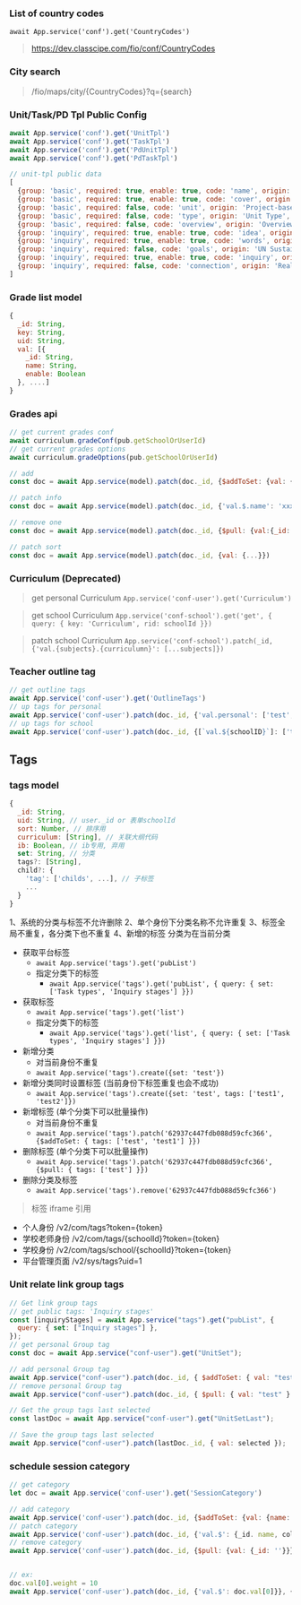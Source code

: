 ### List of country codes

`await App.service('conf').get('CountryCodes')`

> https://dev.classcipe.com/fio/conf/CountryCodes

### City search

> /fio/maps/city/{CountryCodes}?q={search}

### Unit/Task/PD Tpl Public Config

```js
await App.service('conf').get('UnitTpl')
await App.service('conf').get('TaskTpl')
await App.service('conf').get('PdUnitTpl')
await App.service('conf').get('PdTaskTpl')

// unit-tpl public data
[
  {group: 'basic', required: true, enable: true, code: 'name', origin: 'Unit Name', type: 'text', tips: ''},
  {group: 'basic', required: true, enable: true, code: 'cover', origin: 'Cover', type: 'image', tips: ''},
  {group: 'basic', required: false, code: 'unit', origin: 'Project-based Unit', type: 'radio', tips: ''},
  {group: 'basic', required: false, code: 'type', origin: 'Unit Type', type: 'radio', tips: ''},
  {group: 'basic', required: false, code: 'overview', origin: 'Overview', type: 'text', tips: ''},
  {group: 'inquiry', required: true, enable: true, code: 'idea', origin: 'Big Idea/ Statement of Inquiry/ Central Idea', type: 'text', tips: ''},
  {group: 'inquiry', required: true, enable: true, code: 'words', origin: 'Key words', type: 'text-multiple', tips: ''},
  {group: 'inquiry', required: false, code: 'goals', origin: 'UN Sustainable Development Goal(s)', type: 'choice', tips: ''},
  {group: 'inquiry', required: true, enable: true, code: 'inquiry', origin: 'Key question(s) / Line(s) of inquiry', type: 'text-multiple', tips: ''},
  {group: 'inquiry', required: false, code: 'connection', origin: 'Real World Connection(s)', type: 'radio', tips: ''},
]
```

### Grade list model

```js
{
  _id: String,
  key: String,
  uid: String,
  val: [{
    _id: String,
    name: String,
    enable: Boolean
  }, ....]
}
```

### Grades api

```js
// get current grades conf
await curriculum.gradeConf(pub.getSchoolOrUserId)
// get current grades options
await curriculum.gradeOptions(pub.getSchoolOrUserId)

// add
const doc = await App.service(model).patch(doc._id, {$addToSet: {val: {name: '', enable: true}}})

// patch info
const doc = await App.service(model).patch(doc._id, {'val.$.name': 'xxx', 'val.$.enable': true}, {query: {'val._id': val._id}})

// remove one
const doc = await App.service(model).patch(doc._id, {$pull: {val:{_id: val._id}}})

// patch sort
const doc = await App.service(model).patch(doc._id, {val: {...}})
```

### Curriculum (Deprecated)

> get personal Curriculum
> `App.service('conf-user').get('Curriculum')`

> get school Curriculum
> `App.service('conf-school').get('get', { query: { key: 'Curriculum', rid: schoolId }})`

> patch school Curriculum
> `App.service('conf-school').patch(_id, {'val.{subjects}.{curriculumn}': [...subjects]})`

### Teacher outline tag

```js
// get outline tags
await App.service('conf-user').get('OutlineTags')
// up tags for personal
await App.service('conf-user').patch(doc._id, {'val.personal': ['test', ...]})
// up tags for school
await App.service('conf-user').patch(doc._id, {[`val.${schoolID}`]: ['test', ...]})
```

## Tags

### tags model

```js
{
  _id: String,
  uid: String, // user._id or 表单schoolId
  sort: Number, // 排序用
  curriculum: [String], // 关联大纲代码
  ib: Boolean, // ib专用, 弃用
  set: String, // 分类
  tags?: [String],
  child?: {
    'tag': ['childs', ...], // 子标签
    ...
  }
}
```

1、系统的分类与标签不允许删除
2、单个身份下分类名称不允许重复
3、标签全局不重复，各分类下也不重复
4、新增的标签 分类为在当前分类

- 获取平台标签
  - `await App.service('tags').get('pubList')`
  - 指定分类下的标签
    - `await App.service('tags').get('pubList', { query: { set: ['Task types', 'Inquiry stages'] }})`
- 获取标签
  - `await App.service('tags').get('list')`
  - 指定分类下的标签
    - `await App.service('tags').get('list', { query: { set: ['Task types', 'Inquiry stages'] }})`
- 新增分类
  - 对当前身份不重复
  - `await App.service('tags').create({set: 'test'})`
- 新增分类同时设置标签 (当前身份下标签重复也会不成功)
  - `await App.service('tags').create({set: 'test', tags: ['test1', 'test2']})`
- 新增标签 (单个分类下可以批量操作)
  - 对当前身份不重复
  - `await App.service('tags').patch('62937c447fdb088d59cfc366', {$addToSet: { tags: ['test', 'test1'] }})`
- 删除标签 (单个分类下可以批量操作)
  - `await App.service('tags').patch('62937c447fdb088d59cfc366', {$pull: { tags: ['test'] }})`
- 删除分类及标签
  - `await App.service('tags').remove('62937c447fdb088d59cfc366')`

> 标签 iframe 引用

- 个人身份 /v2/com/tags?token={token}
- 学校老师身份 /v2/com/tags/{schoolId}?token={token}
- 学校身份 /v2/com/tags/school/{schoolId}?token={token}
- 平台管理页面 /v2/sys/tags?uid=1

### Unit relate link group tags

```js
// Get link group tags
// get public tags: 'Inquiry stages'
const [inquiryStages] = await App.service("tags").get("pubList", {
  query: { set: ["Inquiry stages"] },
});
// get personal Group tag
const doc = await App.service("conf-user").get("UnitSet");

// add personal Group tag
await App.service("conf-user").patch(doc._id, { $addToSet: { val: "test" } });
// remove personal Group tag
await App.service("conf-user").patch(doc._id, { $pull: { val: "test" } });

// Get the group tags last selected
const lastDoc = await App.service("conf-user").get("UnitSetLast");

// Save the group tags last selected
await App.service("conf-user").patch(lastDoc._id, { val: selected });
```

### schedule session category

```js
// get category
let doc = await App.service('conf-user').get('SessionCategory')

// add category
await App.service('conf-user').patch(doc._id, {$addToSet: {val: {name: '', color: ''}}})
// patch category
await App.service('conf-user').patch(doc._id, {'val.$': {_id. name, color, weight}}}, {query: {'val._id': ''}})
// remove category
await App.service('conf-user').patch(doc._id, {$pull: {val: {_id: ''}}})


// ex:
doc.val[0].weight = 10
await App.service('conf-user').patch(doc._id, {'val.$': doc.val[0]}}, {query: {'val._id': doc.val[0]._id}})

```
